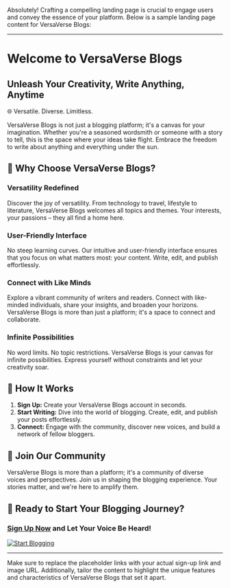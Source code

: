 Absolutely! Crafting a compelling landing page is crucial to engage users and convey the essence of your platform. Below is a sample landing page content for VersaVerse Blogs:

---

# Welcome to VersaVerse Blogs

## Unleash Your Creativity, Write Anything, Anytime

🌐 Versatile. Diverse. Limitless.

VersaVerse Blogs is not just a blogging platform; it's a canvas for your imagination. Whether you're a seasoned wordsmith or someone with a story to tell, this is the space where your ideas take flight. Embrace the freedom to write about anything and everything under the sun.

## 🚀 Why Choose VersaVerse Blogs?

### Versatility Redefined

Discover the joy of versatility. From technology to travel, lifestyle to literature, VersaVerse Blogs welcomes all topics and themes. Your interests, your passions – they all find a home here.

### User-Friendly Interface

No steep learning curves. Our intuitive and user-friendly interface ensures that you focus on what matters most: your content. Write, edit, and publish effortlessly.

### Connect with Like Minds

Explore a vibrant community of writers and readers. Connect with like-minded individuals, share your insights, and broaden your horizons. VersaVerse Blogs is more than just a platform; it's a space to connect and collaborate.

### Infinite Possibilities

No word limits. No topic restrictions. VersaVerse Blogs is your canvas for infinite possibilities. Express yourself without constraints and let your creativity soar.

## 📝 How It Works

1. **Sign Up:** Create your VersaVerse Blogs account in seconds.
2. **Start Writing:** Dive into the world of blogging. Create, edit, and publish your posts effortlessly.
3. **Connect:** Engage with the community, discover new voices, and build a network of fellow bloggers.

## 🌟 Join Our Community

VersaVerse Blogs is more than a platform; it's a community of diverse voices and perspectives. Join us in shaping the blogging experience. Your stories matter, and we're here to amplify them.

## 🎉 Ready to Start Your Blogging Journey?

### [Sign Up Now](link-to-sign-up) and Let Your Voice Be Heard!

[![Start Blogging](link-to-image)](link-to-sign-up)

---

Make sure to replace the placeholder links with your actual sign-up link and image URL. Additionally, tailor the content to highlight the unique features and characteristics of VersaVerse Blogs that set it apart.
